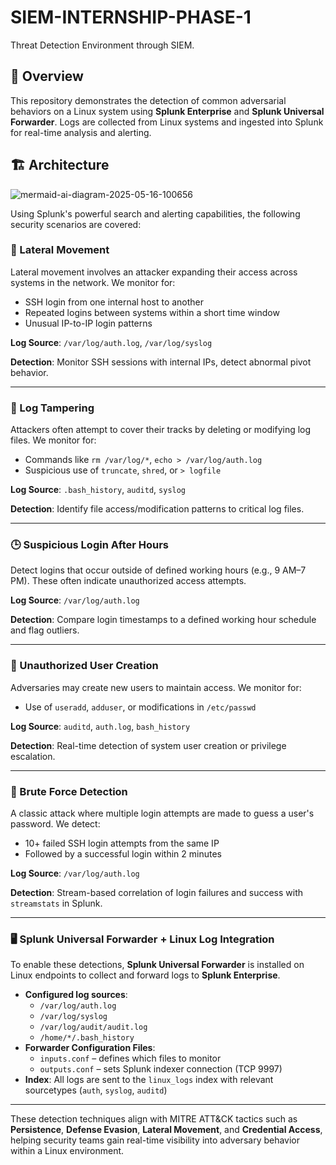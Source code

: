 # SIEM-INTERNSHIP-PHASE-1
Threat Detection Environment through SIEM.

## 📌 Overview

This repository demonstrates the detection of common adversarial behaviors on a Linux system using **Splunk Enterprise** and **Splunk Universal Forwarder**. Logs are collected from Linux systems and ingested into Splunk for real-time analysis and alerting.

## 🏗️ Architecture


![mermaid-ai-diagram-2025-05-16-100656](https://github.com/user-attachments/assets/f45da94b-ff63-481b-984f-d92bd78992b5)


Using Splunk's powerful search and alerting capabilities, the following security scenarios are covered:

### 🔄 Lateral Movement

Lateral movement involves an attacker expanding their access across systems in the network. We monitor for:
- SSH login from one internal host to another
- Repeated logins between systems within a short time window
- Unusual IP-to-IP login patterns

**Log Source**: `/var/log/auth.log`, `/var/log/syslog`

**Detection**: Monitor SSH sessions with internal IPs, detect abnormal pivot behavior.

---

### 🧹 Log Tampering

Attackers often attempt to cover their tracks by deleting or modifying log files. We monitor for:
- Commands like `rm /var/log/*`, `echo > /var/log/auth.log`
- Suspicious use of `truncate`, `shred`, or `> logfile`

**Log Source**: `.bash_history`, `auditd`, `syslog`

**Detection**: Identify file access/modification patterns to critical log files.

---

### 🕒 Suspicious Login After Hours

Detect logins that occur outside of defined working hours (e.g., 9 AM–7 PM). These often indicate unauthorized access attempts.

**Log Source**: `/var/log/auth.log`

**Detection**: Compare login timestamps to a defined working hour schedule and flag outliers.

---

### 👤 Unauthorized User Creation

Adversaries may create new users to maintain access. We monitor for:
- Use of `useradd`, `adduser`, or modifications in `/etc/passwd`

**Log Source**: `auditd`, `auth.log`, `bash_history`

**Detection**: Real-time detection of system user creation or privilege escalation.

---

### 🔐 Brute Force Detection

A classic attack where multiple login attempts are made to guess a user's password. We detect:
- 10+ failed SSH login attempts from the same IP
- Followed by a successful login within 2 minutes

**Log Source**: `/var/log/auth.log`

**Detection**: Stream-based correlation of login failures and success with `streamstats` in Splunk.

---

### 🖥️ Splunk Universal Forwarder + Linux Log Integration

To enable these detections, **Splunk Universal Forwarder** is installed on Linux endpoints to collect and forward logs to **Splunk Enterprise**.

- **Configured log sources**:
  - `/var/log/auth.log`
  - `/var/log/syslog`
  - `/var/log/audit/audit.log`
  - `/home/*/.bash_history`
- **Forwarder Configuration Files**:
  - `inputs.conf` – defines which files to monitor
  - `outputs.conf` – sets Splunk indexer connection (TCP 9997)
- **Index**: All logs are sent to the `linux_logs` index with relevant sourcetypes (`auth`, `syslog`, `auditd`)

---

These detection techniques align with MITRE ATT&CK tactics such as **Persistence**, **Defense Evasion**, **Lateral Movement**, and **Credential Access**, helping security teams gain real-time visibility into adversary behavior within a Linux environment.
